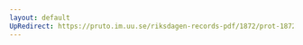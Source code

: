 ```yaml
---
layout: default
UpRedirect: https://pruto.im.uu.se/riksdagen-records-pdf/1872/prot-1872--fk--221/prot-1872--fk--221_013.pdf
---
```

